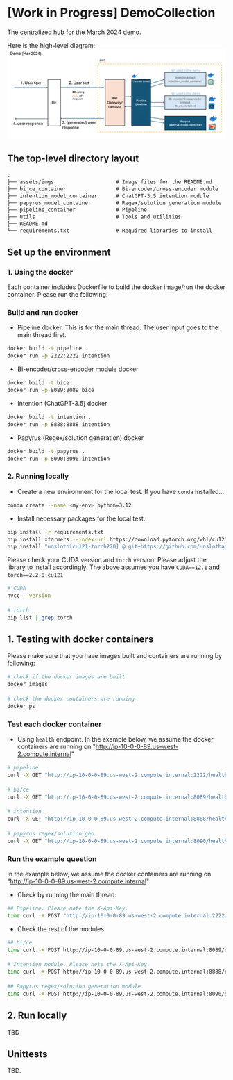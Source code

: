 # [Work in Progress] DemoCollection
The centralized hub for the March 2024 demo.

Here is the high-level diagram:
![demo_flow](assets/imgs/demo_flow.png)

## The top-level directory layout

    .
    ├── assets/imgs                    # Image files for the README.md
    ├── bi_ce_container                # Bi-encoder/cross-encoder module
    ├── intention_model_container      # ChatGPT-3.5 intention module
    ├── papyrus_model_container        # Regex/solution generation module
    ├── pipeline_container             # Pipeline
    ├── utils                          # Tools and utilities
    ├── README.md
    └── requirements.txt               # Required libraries to install

## Set up the environment

### 1. Using the docker

Each container includes Dockerfile to build the docker image/run the docker container.
Please run the following:

### Build and run docker

- Pipeline docker. This is for the main thread. The user input goes to the main thread first.

```bash
docker build -t pipeline .
docker run -p 2222:2222 intention
```

- Bi-encoder/cross-encoder module docker

```bash
docker build -t bice .
docker run -p 8089:8089 bice
```

- Intention (ChatGPT-3.5) docker

```bash
docker build -t intention .
docker run -p 8888:8888 intention
```

- Papyrus (Regex/solution generation) docker

```bash
docker build -t papyrus .
docker run -p 8090:8090 intention
```

### 2. Running locally

- Create a new environment for the local test. If you have `conda` installed...

```bash
conda create --name <my-env> python=3.12
```

- Install necessary packages for the local test.

```bash
pip install -r requirements.txt
pip install xformers --index-url https://download.pytorch.org/whl/cu121
pip install "unsloth[cu121-torch220] @ git+https://github.com/unslothai/unsloth.git"
```

Please check your CUDA version and `torch` version. Please adjust the library to install accordingly.
The above assumes you have `CUDA==12.1` and `torch==2.2.0+cu121`

```bash
# CUDA
nvcc --version

# torch
pip list | grep torch
```

## 1. Testing with docker containers

Please make sure that you have images built and containers are running by following:

```bash
# check if the docker images are built
docker images

# check the docker containers are running
docker ps
```

### Test each docker container

- Using `health` endpoint. In the example below, we assume the docker
  containers are running on "http://ip-10-0-0-89.us-west-2.compute.internal"

```bash
# pipeline
curl -X GET "http://ip-10-0-0-89.us-west-2.compute.internal:2222/health"

# bi/ce
curl -X GET "http://ip-10-0-0-89.us-west-2.compute.internal:8089/health"

# intention
curl -X GET "http://ip-10-0-0-89.us-west-2.compute.internal:8888/health"

# papyrus regex/solution gen
curl -X GET "http://ip-10-0-0-89.us-west-2.compute.internal:8090/health"
```

### Run the example question

In the example below, we assume the docker containers are running on "http://ip-10-0-0-89.us-west-2.compute.internal"

- Check by running the main thread:

```bash
## Pipeline. Please note the X-Api-Key.
time curl -X POST "http://ip-10-0-0-89.us-west-2.compute.internal:2222/papyrusGen?conversation_id=conv_test_from_curl&message_id=msg_test_from_curl&source=netlens&dryrun=False&debug=False" -H "Content-Type: application/json" -H "X-Api-Key: 230e2b5e-fb08-405c-b9d2-f17e66be3b47" -d '{"user_input": "One of our network management systems has shown that memory utilization for a cat9200 switched named MRE-Edge2.cisco.com has been increasing. The device is attempting to send telemetry data to DNAC but the connection never establishes. I have noticed that the pubd process is consuming the majority of memory. The device is trying to send telemetry data to our DNAC, but it seems the receiver is responding with a device not found.  Is this a bug?", "nodes_run_data": []}'
```

- Check the rest of the modules

```bash
## bi/ce 
time curl -X POST http://ip-10-0-0-89.us-west-2.compute.internal:8089/query -H "Content-Type: application/json" -d '{"question": "One of our network management systems has shown that memory utilization for the device dtw-302-9300-sw-1 has been increasing. When I log into Catalyst Center, the device is not showing as managed. Today the switch had a log about memory value exceeding 90%. I have noticed that the 'pubd' process is consuming the majority of memory.  Is this a bug?"}'

# Intention module. Please note the X-Api-Key.
time curl -X POST http://ip-10-0-0-89.us-west-2.compute.internal:8888/dev -H "Content-Type: application/json" -H "X-Api-Key: 230e2b5e-fb08-405c-b9d2-f17e66be3b47" -d '{"user_input": "One of our network management systems has shown that memory utilization for a cat9200 switched named MRE-Edge2.cisco.com has been increasing. The device is attempting to send telemetry data to DNAC but the connection never establishes. I have noticed that the pubd process is consuming the majority of memory. The device is trying to send telemetry data to our DNAC, but it seems the receiver is responding with a device not found.  Is this a bug?"}'

## Papyrus regex/solution generation module
time curl -X POST http://ip-10-0-0-89.us-west-2.compute.internal:8090/generate -H 'Content-Type: application/json' -d '{"user_input_desc": "One of our network management systems has shown that memory utilization for a cat9200 switched named MRE-Edge2.cisco.com has been increasing. The device is attempting to send telemetry data to DNAC but the connection \\ never establishes. I have noticed that the pubd process is consuming the majority of memory. The device is trying to send telemetry data to our DNAC, but it seems the receiver is responding with a device not found.  Is this a bug?", "page_content": [], "run_papyrus_solution": true}'
```

## 2. Run locally

TBD

## Unittests

TBD.
